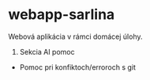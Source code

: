 # webapp-sarlina
Webová aplikácia v rámci domácej úlohy.
1. Sekcia AI pomoc
- Pomoc pri  konfiktoch/erroroch s git
